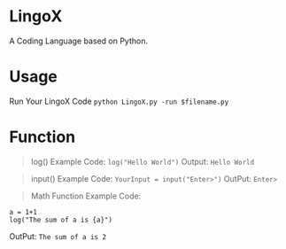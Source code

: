 # LingoX
A Coding Language based on Python.

# Usage
Run Your LingoX Code
`python LingoX.py -run $filename.py`

# Function
> log()
Example Code:
`log("Hello World")`
Output:
`Hello World`

> input()
Example Code:
`YourInput = input("Enter>")`
OutPut:
`Enter>`

> Math Function
Example Code:
```
a = 1+1
log("The sum of a is {a}")
```
OutPut:
`The sum of a is 2`
